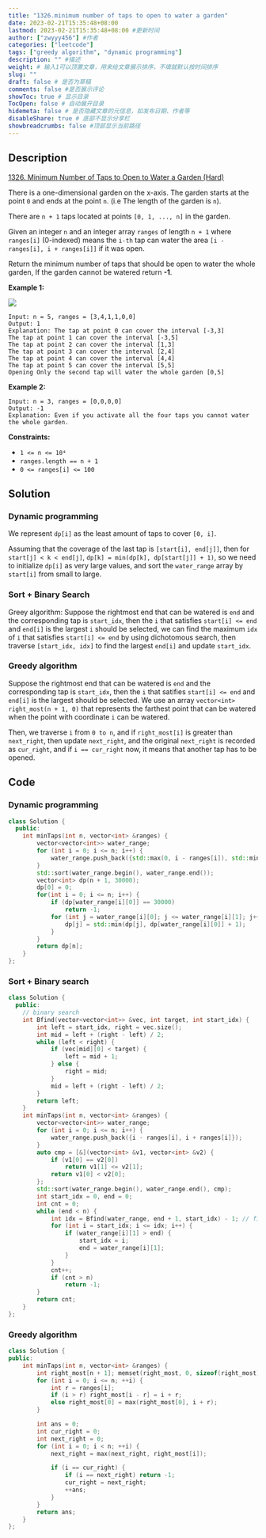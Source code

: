 ```yaml
---
title: "1326.minimum number of taps to open to water a garden"
date: 2023-02-21T15:35:48+08:00
lastmod: 2023-02-21T15:35:48+08:00 #更新时间
author: ["zwyyy456"] #作者
categories: ["leetcode"]
tags: ["greedy algorithm", "dynamic programming"]
description: "" #描述
weight: # 输入1可以顶置文章，用来给文章展示排序，不填就默认按时间排序
slug: ""
draft: false # 是否为草稿
comments: false #是否展示评论
showToc: true # 显示目录
TocOpen: false # 自动展开目录
hidemeta: false # 是否隐藏文章的元信息，如发布日期、作者等
disableShare: true # 底部不显示分享栏
showbreadcrumbs: false #顶部显示当前路径
---
```

## Description
[1326. Minimum Number of Taps to Open to Water a Garden (Hard)](https://leetcode.com/problems/minimum-number-of-taps-to-open-to-water-a-garden/)

There is a one-dimensional garden on the x-axis. The garden starts at the point `0` and ends at the
point `n`. (i.e The length of the garden is `n`).

There are `n + 1` taps located at points `[0, 1, ..., n]` in the garden.

Given an integer `n` and an integer array `ranges` of length `n + 1` where `ranges[i]` (0-indexed)
means the `i-th` tap can water the area `[i - ranges[i], i + ranges[i]]` if it was open.

Return the minimum number of taps that should be open to water the whole garden, If the garden
cannot be watered return **-1**.

**Example 1:**

![](https://pic-upyun.zwyyy456.tech/smms/2023-12-26-065617.png)

```
Input: n = 5, ranges = [3,4,1,1,0,0]
Output: 1
Explanation: The tap at point 0 can cover the interval [-3,3]
The tap at point 1 can cover the interval [-3,5]
The tap at point 2 can cover the interval [1,3]
The tap at point 3 can cover the interval [2,4]
The tap at point 4 can cover the interval [4,4]
The tap at point 5 can cover the interval [5,5]
Opening Only the second tap will water the whole garden [0,5]

```

**Example 2:**

```
Input: n = 3, ranges = [0,0,0,0]
Output: -1
Explanation: Even if you activate all the four taps you cannot water the whole garden.

```

**Constraints:**

- `1 <= n <= 10⁴`
- `ranges.length == n + 1`
- `0 <= ranges[i] <= 100`

## Solution
### Dynamic programming
We represent `dp[i]` as the least amount of taps to cover `[0, i]`.

Assuming that the coverage of the last tap is `[start[i], end[j]]`, then for `start[j] < k < end[j]`, `dp[k] = min(dp[k], dp[start[j]] + 1)`, so we need to initialize `dp[i]` as very large values, and sort the `water_range` array by `start[i]` from small to large.

### Sort + Binary Search
Greey algorithm: Suppose the rightmost end that can be watered is `end` and the corresponding tap is `start_idx`, then the `i` that satisfies `start[i] <= end` and `end[i]` is the largest `i` should be selected, we can find the maximum `idx` of `i` that satisfies `start[i] <= end` by using dichotomous search, then traverse `[start_idx, idx]` to find the largest `end[i]` and update `start_idx`.

### Greedy algorithm
Suppose the rightmost end that can be watered is `end` and the corresponding tap is `start_idx`, then the `i` that satifies `start[i] <= end` and `end[i]` is the largest should be selected. We use an array `vector<int> right_most(n + 1, 0)` that represents the farthest point that can be watered when the point with coordinate `i` can be watered.

Then, we traverse `i` from `0 to n`, and if `right_most[i]` is greater than `next_right`, then update `next_right`, and the original `next_right` is recorded as `cur_right`, and if `i == cur_right` now, it means that another tap has to be opened.

## Code
### Dynamic programming
```cpp
class Solution {
  public:
    int minTaps(int n, vector<int> &ranges) {
        vector<vector<int>> water_range;
        for (int i = 0; i <= n; i++) {
            water_range.push_back({std::max(0, i - ranges[i]), std::min(i + ranges[i], n)});
        }
        std::sort(water_range.begin(), water_range.end());
        vector<int> dp(n + 1, 30000);
        dp[0] = 0;
        for(int i = 0; i <= n; i++) {
            if (dp[water_range[i][0]] == 30000)
                return -1;
            for (int j = water_range[i][0]; j <= water_range[i][1]; j++) {
                dp[j] = std::min(dp[j], dp[water_range[i][0]] + 1);
            }
        }
        return dp[n];
    }
};
```

### Sort + Binary search
```cpp
class Solution {
  public:
    // binary search
    int Bfind(vector<vector<int>> &vec, int target, int start_idx) {
        int left = start_idx, right = vec.size();
        int mid = left + (right - left) / 2;
        while (left < right) {
            if (vec[mid][0] < target) {
                left = mid + 1;
            } else {
                right = mid;
            }
            mid = left + (right - left) / 2;
        }
        return left;
    }
    int minTaps(int n, vector<int> &ranges) {
        vector<vector<int>> water_range;
        for (int i = 0; i <= n; i++) {
            water_range.push_back({i - ranges[i], i + ranges[i]});
        }
        auto cmp = [&](vector<int> &v1, vector<int> &v2) {
            if (v1[0] == v2[0])
                return v1[1] <= v2[1];
            return v1[0] < v2[0];
        };
        std::sort(water_range.begin(), water_range.end(), cmp);
        int start_idx = 0, end = 0;
        int cnt = 0;
        while (end < n) {
            int idx = Bfind(water_range, end + 1, start_idx) - 1; // find greatest idx that satisfies start[idx] <= end
            for (int i = start_idx; i <= idx; i++) {
                if (water_range[i][1] > end) {
                    start_idx = i;
                    end = water_range[i][1];
                }
            }
            cnt++;
            if (cnt > n)
                return -1;
        }
        return cnt;
    }
};
```

### Greedy algorithm
```cpp
class Solution {
public:
    int minTaps(int n, vector<int> &ranges) {
        int right_most[n + 1]; memset(right_most, 0, sizeof(right_most));
        for (int i = 0; i <= n; ++i) {
            int r = ranges[i];
            if (i > r) right_most[i - r] = i + r; 
            else right_most[0] = max(right_most[0], i + r);
        }

        int ans = 0;
        int cur_right = 0;
        int next_right = 0;
        for (int i = 0; i < n; ++i) { 
            next_right = max(next_right, right_most[i]);

            if (i == cur_right) { 
                if (i == next_right) return -1; 
                cur_right = next_right; 
                ++ans;
            }
        }
        return ans;
    }
};
```